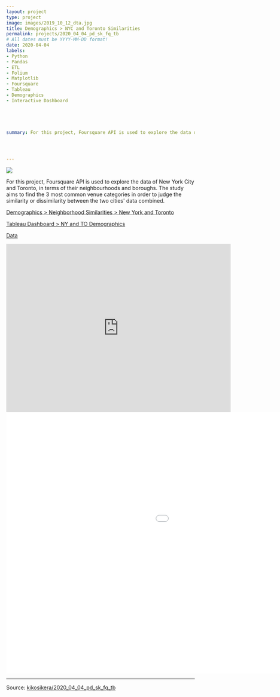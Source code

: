 ```yaml
---
layout: project
type: project
image: images/2019_10_12_dta.jpg
title: Demographics > NYC and Toronto Similarities
permalink: projects/2020_04_04_pd_sk_fq_tb
# All dates must be YYYY-MM-DD format!
date: 2020-04-04
labels:
- Python
- Pandas
- ETL
- Folium
- Matplotlib
- Foursquare
- Tableau
- Demographics
- Interactive Dashboard





summary: For this project, Foursquare API is used to explore the data of New York City and Toronto, in terms of their neighbourhoods and boroughs. The study aims to find the 3 most common venue categories in order to judge the similarity or dissimilarity between the two cities' data combined.




---
```


<img class="ui image" src="{{ site.baseurl }}/images/2019_10_12_dta_pannel.jpg">

For this project, Foursquare API is used to explore the data of New York City and Toronto, in terms of their neighbourhoods and boroughs. The study aims to find the 3 most common venue categories in order to judge the similarity or dissimilarity between the two cities' data combined.


[Demographics > Neighborhood Similarities > New York and Toronto](https://colab.research.google.com/gist/kikosikera/e3556baac257940fd589713000608b9a/2019_10_18_pd_sk_fq_tb.ipynb?authuser=2)

[Tableau Dashboard > NY and TO Demographics](https://public.tableau.com/views/NY_TO_similarities/Dash?:display_count=y&:origin=viz_share_link)

[Data](https://github.com/kikosikera/2020_04_04_pd_sk_fq_tb/tree/master/data)

<iframe width="600" height="450" src="https://app.powerbi.com/view?r=eyJrIjoiYmEzMTZhOWYtMjc5YS00Y2UxLTk2MWYtNTFmYTBiYzQwODJhIiwidCI6ImMzYTZiMzgzLTg0ZjctNDYyYi1hMWEzLTlhODU0M2EzYzMyYSIsImMiOjZ9" frameborder="0" allowFullScreen="true"></iframe>

 
 <iframe style="border: 0px; align: center;" src="views/NY_TO_similarities/Dash?:embed=y&amp;:display_count=no&:showVizHome=no" height="700" width="1400" scrolling="no"></iframe>


<hr>

Source: <a href="https://github.com/kikosikera/2020_04_04_pd_sk_fq_tb"><i class="large github icon"></i>kikosikera/2020_04_04_pd_sk_fq_tb</a>
